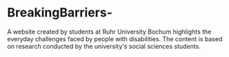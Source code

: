 ﻿# BreakingBarriers-
A website created by students at Ruhr University Bochum highlights the everyday challenges faced by people with disabilities. The content is based on research conducted by the university's social sciences students.






